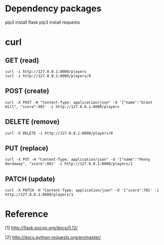 # Dependency packages

pip3 install flask
pip3 install requests

# curl

## GET (read)

	curl -i http://127.0.0.1:8000/players
	curl -i http://127.0.0.1:8000/players/0

## POST (create)

	curl -X POST -H "Content-Type: application/json" -d '{"name":"Grant Hill", "score":90}' -i http://127.0.0.1:8000/players

## DELETE (remove)

	curl -X DELETE -i http://127.0.0.1:8000/players/0

## PUT (replace)

	curl -X PUT -H "Content-Type: application/json" -d '{"name":"Penny Hardaway", "score":80}' -i http://127.0.0.1:8000/players/1

## PATCH (update)

	curl -X PATCH -H "Content-Type: application/json" -d '{"score":70}' -i http://127.0.0.1:8000/players/1

# Reference

[1] http://flask.pocoo.org/docs/0.12/

[2] http://docs.python-requests.org/en/master/
